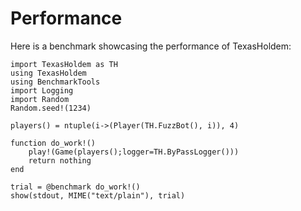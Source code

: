 # Performance

Here is a benchmark showcasing the performance of TexasHoldem:

```@example
import TexasHoldem as TH
using TexasHoldem
using BenchmarkTools
import Logging
import Random
Random.seed!(1234)

players() = ntuple(i->(Player(TH.FuzzBot(), i)), 4)

function do_work!()
    play!(Game(players();logger=TH.ByPassLogger()))
    return nothing
end

trial = @benchmark do_work!()
show(stdout, MIME("text/plain"), trial)
```
